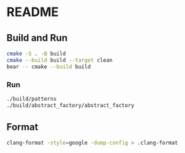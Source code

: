 # README

## Build and Run

```bash
cmake -S . -B build
cmake --build build --target clean
bear -- cmake --build build
```

### Run

```bash
./build/patterns
./build/abstract_factory/abstract_factory
```

## Format

```bash
clang-format -style=google -dump-config > .clang-format
```

